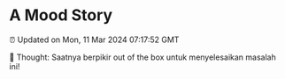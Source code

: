 # A Mood Story

⏰ Updated on Mon, 11 Mar 2024 07:17:52 GMT

💭 Thought: Saatnya berpikir out of the box untuk menyelesaikan masalah ini!

